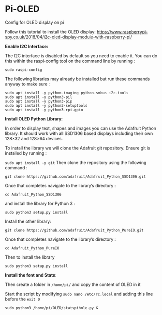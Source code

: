 # Pi-OLED
Config for OLED display on pi 

Follow this tutorial to install the OLED display:
https://www.raspberrypi-spy.co.uk/2018/04/i2c-oled-display-module-with-raspberry-pi/

**Enable I2C Interface:**

The I2C interface is disabled by default so you need to enable it. You can do this within the raspi-config tool on the command line by running :

`sudo raspi-config`

The following libraries may already be installed but run these commands anyway to make sure :

```sudo apt install -y python3-dev
sudo apt install -y python-imaging python-smbus i2c-tools
sudo apt install -y python3-pil
sudo apt install -y python3-pip
sudo apt install -y python3-setuptools
sudo apt install -y python3-rpi.gpio
```

**Install OLED Python Library:**

In order to display text, shapes and images you can use the Adafruit Python library. It should work with all SSD1306 based displays including their own 128×32 and 128×64 devices.

To install the library we will clone the Adafruit git repository. Ensure git is installed by running :

`sudo apt install -y git`
Then clone the repository using the following command :

`git clone https://github.com/adafruit/Adafruit_Python_SSD1306.git`

Once that completes navigate to the library’s directory :

`cd Adafruit_Python_SSD1306`

and install the library for Python 3 :

`sudo python3 setup.py install`

Install the other library:

`git clone https://github.com/adafruit/Adafruit_Python_PureIO.git`

Once that completes navigate to the library’s directory :

`cd Adafruit_Python_PureIO`

Then to install the library

`sudo python3 setup.py install`

**Install the font and Stats:**

Then create a folder in `/home/pi/` and copy the content of OLED in it

Start the script by modifying `sudo nano /etc/rc.local` and adding this line before the `exit 0`


`sudo python3 /home/pi/OLED/statspihole.py &`
